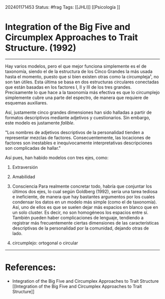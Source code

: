 202401171453
Status: #frag
Tags: [[JHLI]] [[Psicología ]]

# Integration of the Big Five and Circumplex Approaches to Trait Structure. (1992)

---- 

Hay varios modelos, pero el que mejor funciona simplemente es el de taxonomía, siendo el de la estructura de los Cinco Grandes la más usada hasta el momento, puesto que si bien existen otras como la circumpleja¹, no son tan útiles. Esta última se basa en dos estructuras circulares conectadas que están basadas en los factores I, II y III de los tres grandes. 
Precisamente lo que hace a la taxonomía más efectiva es que lo circumplejo simplemente cubre una parte del espectro, de manera que requiere de esquemas auxiliares. 

Así, justamente cinco grandes dimensiones han sido halladas a partir de formatos descriptivos mediante adjetivos y cuestionarios. Sin embargo, este modelo es justamente *falible*.

"Los nombres de adjetivos descriptivos de la personalidad tienden a representar mezclas de factores. Consecuentemente, las locaciones de factores son inestables e inequívocamente interpretativas descripciones son complicadas de hallar."

Así pues, han habido modelos con tres ejes, como: 
1. Extraversión 
2. Amabilidad 
3. Consciencia 
Para realmente concretar todo, habría que conjuntar los últimos dos ejes, lo cual según Goldberg (1992), sería una tarea tediosa e ineficiente, de manera que hay bastantes argumentos por los cuales condensar los datos en un modelo más simple (como el de taxonomía). Así, uno de ellos es que se suelen dejar  más espacios en blanco que en un solo cluster. Es decir, no son homogéneos los espacios entre sí. 
También pueden haber complicaciones de lenguaje, tendiendo a registrar  más frecuentemente ciertas dimensiones de las características descriptivas de la personalidad por la comunidad, dejando otras de lado. 







5. circumplejo: ortogonal o circular 

---
# References:
- Integration of the Big Five and Circumplex Approaches to Trait Structure [[Integration of the Big Five and Circumplex Approaches to Trait Structure]]
